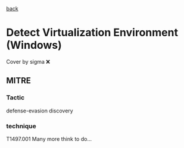 [back](../index.md)
# Detect Virtualization Environment (Windows)
Cover by sigma :x: 
## MITRE
### Tactic
defense-evasion
discovery
### technique
T1497.001
Many more think to do...